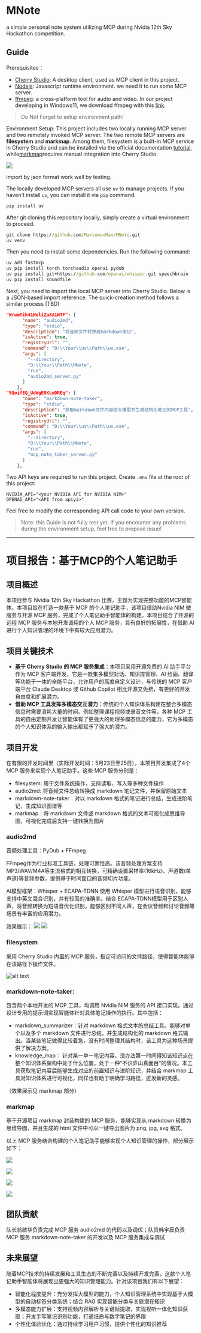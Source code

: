 # MNote
a simple personal note system utilizing MCP during Nvidia 12th Sky Hackathon competition.

## Guide
Prerequisites：
- [Cherry Studio](https://www.cherry-ai.com/): A desktop client, used as MCP client in this project. 
- [Nodejs](https://nodejs.org/en): Javascript runtime environment. we need it to run some MCP server.
- [ffmpeg](https://ffmpeg.org/): a cross-platform tool for audio and video. In our project developing in Windows11, we download ffmpeg with this [link](https://www.gyan.dev/ffmpeg/builds/ffmpeg-release-essentials.zip).
> Do Not Forget to setup environment path!

Environment Setup:
This project includes ​​two locally running MCP server​​ and ​​two remotely invoked MCP server​​. The two remote MCP servers are **​​filesystem**​​ and **​​markmap**​​. Among them, ​​filesystem​​ is a built-in MCP service in Cherry Studio and can be installed via the official documentation [tutorial](https://docs.cherry-ai.com/advanced-basic/mcp), while ​[markmap](https://github.com/jinzcdev/markmap-mcp-server/tree/main)​ requires manual integration into Cherry Studio.

![](./docs/setup.png)

import by json format work well by testing.

The locally developed MCP servers all use ​​`uv`​​ to manage projects. If you haven't install `uv`, you can install it via `pip` command.
```cmd
pip install uv
```

After git cloning this repository locally, simply create a virtual environment to proceed.
```cmd
git clone https://github.com/MaxtomaxMax/MNote.git
uv venv
```
Then you need to install some dependencies. Run the following command:
```cmd
uv add fastmcp
uv pip install torch torchaudio openai pydub
uv pip install git+https://github.com/openai/whisper.git speechbrain
uv pip install soundfile
```



​​Next, you need to import the local MCP server into Cherry Studio. Below is a JSON-based import reference. The quick-creation method follows a similar process (TBD)
```json
"WrwmTih41WeliZa8A1WTF": {
      "name": "audio2md",
      "type": "stdio",
      "description": "将音频文件转换成markdown笔记",
      "isActive": true,
      "registryUrl": "",
      "command": "D:\\Your\\uv\\Path\\uv.exe",
      "args": [
        "--directory",
        "D:\\Your\\Path\\MNote",
        "run",
        "audio2md_server.py"
      ]
    },
"5QoifEQ_UdWgE8KLmDREq": {
      "name": "markdown-note-taker",
      "type": "stdio",
      "description": "获取markdown文件内容给大模型并生成结构化笔记的MCP工具",
      "isActive": true,
      "registryUrl": "",
      "command": "D:\\Your\\uv\\Path\\uv.exe",
      "args": [
        "--directory",
        "D:\\Your\\Path\\MNote",
        "run",
        "mcp_note_taker_server.py"
      ]
    },
```
Two API keys are required to run this project. Create `.env` file at the root of this project:
```
NVIDIA_API="<your NVIDIA API for NVIDIA NIM>"
OPENAI_API="<API from apiyi>"
```
Feel free to modify the corresponding API call code to your own version.

> Note: this Guide is not fully test yet. ​​If you encounter any problems during the environment setup, feel free to propose issue!​ 

---

# 项目报告：基于MCP的个人笔记助手

## 项目概述
本项目参与 Nvidia 12th Sky Hackathon 比赛，主题为实现完整功能的MCP智能体。本项目旨在打造一款基于 MCP 的个人笔记助手，该项目借助Nvidia NIM 微服务与开源 MCP 服务，完成了个人笔记助手智能体的构建。本项目结合了开源的远程 MCP 服务与本地开发调用的个人 MCP 服务，具有良好的拓展性，在借助 AI 进行个人知识管理的环境下中有较大应用潜力。

## 项目关键技术
- **基于 Cherry Studio 的 MCP 服务集成**：本项目采用开源免费的 AI 助手平台作为 MCP 客户端开发，它是一款集多模型对话、知识库管理、AI 绘画、翻译等功能于一体的全能平台，允许用户的高度自定义设计，与传统的 MCP 客户端平台 Claude Desktop 或 Github Copilot 相比开源又免费，有更好的开发自由度和扩展潜力。 
- **借助 MCP 工具发挥多模态交互潜力**：传统的个人知识体系构建在整合多模态信息时需要消耗大量的时间。例如整理课程视频或录音文件等，各种 MCP 工具的自由定制开发让智能体有了更强大的处理多模态信息的能力，它为多模态的个人知识体系的输入输出都赋予了强大的潜力。

## 项目开发
在有限的开发时间里（实际开发时间：5月23日至25日），本项目开发集成了4个 MCP 服务来实现个人笔记助手。这些 MCP 服务分别是：
- filesystem: 用于文件系统操作，支持读取、写入等多种文件操作
- audio2md: 将音频文件总结转换成 markdown 笔记文件，并保留原始文本
- markdown-note-taker：对以 markdown 格式的笔记进行总结，生成进阶笔记，生成知识图谱等
- markmap：将 markdown 文件或 markdown 格式的文本可视化成思维导图，可视化完成后支持一键转换为图片


### audio2md
音频处理工具：PyDub + FFmpeg

FFmpeg作为行业标准工具链，处理可靠性高。该音频处理方案支持MP3/WAV/M4A等主流格式的相互转换，可精确设置采样率(16kHz)、声道数(单声道)等音频参数，提供基于时间窗口的音频切片功能。

AI模型框架：Whisper + ECAPA-TDNN
使用 Whisper 模型进行语音识别，能够支持中英文混合识别，并有较高的准确率。结合 ECAPA-TDNN模型用于区别人声，将音频转换为短语音优化识别，能够区别不同人声，在会议音频和讨论音频等场景有丰富的应用潜力。

效果展示：
![](./docs/audio2md1.png)
![](./docs/audio2md2.png)

### filesystem
采用 Cherry Studio 内置的 MCP 服务，指定可访问的文件路径，使得智能体能够在该路径下操作文件。

![alt text](./docs/filesystem1.png)

### markdown-note-taker:
包含两个本地开发的 MCP 工具，均调用 Nvidia NIM 服务的 API 接口实现。通过设计专用的提示词实现智能体针对具体笔记操作的执行。其中包括：
- markdown_summarizer：针对 markdown 格式文本的总结工具。能够对单个以及多个 markdown 文件进行总结，并生成结构化的 markdown 格式输出。当某些笔记做得比较着急，没有时间整理其结构时，该工具为这种场景提供了解决方案。
- knowledge_map： 针对某一单一笔记内容，没办法第一时间得知该知识点在整个知识体系架构中处于什么位置，处于一种“不识庐山真面目”的情况。本工具获取笔记内容后能够生成对应的前置知识与进阶知识，并结合 markmap 工具对知识体系进行可视化，同样也有助于明确学习路径，迸发新的灵感。

（效果展示见 markmap 部分）

### markmap
基于开源项目 markmap 封装构建的 MCP 服务，能够实现从 markdown 转换为思维导图，并且生成的 html 文件中可以一键导出图片为 png, jpg, svg 格式。

以上 MCP 服务结合构建的个人笔记助手能够实现个人知识管理的操作，部分展示如下：

![](./docs/markmap1.png)

![](./docs/markmap2.png)

![](./docs/markmap3.png)

![](./docs/markmap4.png)


## 团队贡献
队长翁啟华负责完成 MCP 服务 audio2md 的代码以及调优；队员韩宇辰负责 MCP 服务 markdown-note-taker 的开发以及 MCP 服务集成与调试

## 未来展望
随着MCP技术的持续发展和工具生态的不断完善以及持续开发完善，这款个人笔记助手智能体将展现出更强大的知识管理能力。针对该项目我们有以下展望：
- ​​智能化程度提升​：充分发挥大模型的能力，个人知识管理系统中实现基于大模型的自动标签分类系统；结合 RAG 实现智能分类与关联潜在知识
- ​​多模态能力扩展​：支持视频内容解析与关键帧提取，实现视听一体化知识获取；开发手写笔记识别功能，打通纸质与数字笔记的界限
- ​​个性化体验优化​：通过持续学习用户习惯，提供个性化的知识推荐